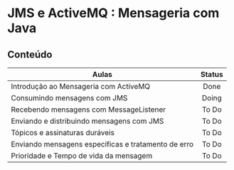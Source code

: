 # JMS e ActiveMQ : Mensageria com Java    

## Conteúdo

| Aulas        | Status        | 
| -------------  |:-------------:| 
| Introdução ao Mensageria com ActiveMQ           | Done         | 
| Consumindo mensagens com JMS     | Doing       | 
| Recebendo mensagens com MessageListener     | To Do         | 
| Enviando e distribuindo mensagens com JMS     | To Do         | 
| Tópicos e assinaturas duráveis     | To Do         | 
| Enviando mensagens especificas e tratamento de erro     | To Do         | 
| Prioridade e Tempo de vida da mensagem     | To Do         | 
